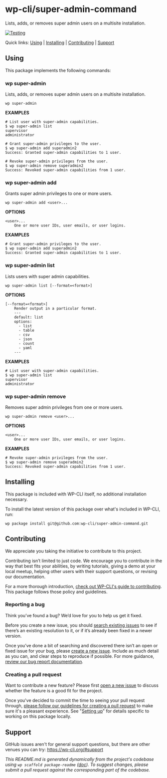 wp-cli/super-admin-command
==========================

Lists, adds, or removes super admin users on a multisite installation.

[![Testing](https://github.com/wp-cli/super-admin-command/actions/workflows/testing.yml/badge.svg)](https://github.com/wp-cli/super-admin-command/actions/workflows/testing.yml)

Quick links: [Using](#using) | [Installing](#installing) | [Contributing](#contributing) | [Support](#support)

## Using

This package implements the following commands:

### wp super-admin

Lists, adds, or removes super admin users on a multisite installation.

~~~
wp super-admin
~~~

**EXAMPLES**

    # List user with super-admin capabilities.
    $ wp super-admin list
    supervisor
    administrator

    # Grant super-admin privileges to the user.
    $ wp super-admin add superadmin2
    Success: Granted super-admin capabilities to 1 user.

    # Revoke super-admin privileges from the user.
    $ wp super-admin remove superadmin2
    Success: Revoked super-admin capabilities from 1 user.



### wp super-admin add

Grants super admin privileges to one or more users.

~~~
wp super-admin add <user>...
~~~

**OPTIONS**

	<user>...
		One or more user IDs, user emails, or user logins.

**EXAMPLES**

    # Grant super-admin privileges to the user.
    $ wp super-admin add superadmin2
    Success: Granted super-admin capabilities to 1 user.



### wp super-admin list

Lists users with super admin capabilities.

~~~
wp super-admin list [--format=<format>]
~~~

**OPTIONS**

	[--format=<format>]
		Render output in a particular format.
		---
		default: list
		options:
		  - list
		  - table
		  - csv
		  - json
		  - count
		  - yaml
		---

**EXAMPLES**

    # List user with super-admin capabilities.
    $ wp super-admin list
    supervisor
    administrator



### wp super-admin remove

Removes super admin privileges from one or more users.

~~~
wp super-admin remove <user>...
~~~

**OPTIONS**

	<user>...
		One or more user IDs, user emails, or user logins.

**EXAMPLES**

    # Revoke super-admin privileges from the user.
    $ wp super-admin remove superadmin2
    Success: Revoked super-admin capabilities from 1 user.

## Installing

This package is included with WP-CLI itself, no additional installation necessary.

To install the latest version of this package over what's included in WP-CLI, run:

    wp package install git@github.com:wp-cli/super-admin-command.git

## Contributing

We appreciate you taking the initiative to contribute to this project.

Contributing isn’t limited to just code. We encourage you to contribute in the way that best fits your abilities, by writing tutorials, giving a demo at your local meetup, helping other users with their support questions, or revising our documentation.

For a more thorough introduction, [check out WP-CLI's guide to contributing](https://make.wordpress.org/cli/handbook/contributing/). This package follows those policy and guidelines.

### Reporting a bug

Think you’ve found a bug? We’d love for you to help us get it fixed.

Before you create a new issue, you should [search existing issues](https://github.com/wp-cli/super-admin-command/issues?q=label%3Abug%20) to see if there’s an existing resolution to it, or if it’s already been fixed in a newer version.

Once you’ve done a bit of searching and discovered there isn’t an open or fixed issue for your bug, please [create a new issue](https://github.com/wp-cli/super-admin-command/issues/new). Include as much detail as you can, and clear steps to reproduce if possible. For more guidance, [review our bug report documentation](https://make.wordpress.org/cli/handbook/bug-reports/).

### Creating a pull request

Want to contribute a new feature? Please first [open a new issue](https://github.com/wp-cli/super-admin-command/issues/new) to discuss whether the feature is a good fit for the project.

Once you've decided to commit the time to seeing your pull request through, [please follow our guidelines for creating a pull request](https://make.wordpress.org/cli/handbook/pull-requests/) to make sure it's a pleasant experience. See "[Setting up](https://make.wordpress.org/cli/handbook/pull-requests/#setting-up)" for details specific to working on this package locally.

## Support

GitHub issues aren't for general support questions, but there are other venues you can try: https://wp-cli.org/#support


*This README.md is generated dynamically from the project's codebase using `wp scaffold package-readme` ([doc](https://github.com/wp-cli/scaffold-package-command#wp-scaffold-package-readme)). To suggest changes, please submit a pull request against the corresponding part of the codebase.*
